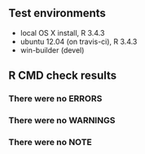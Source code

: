 ## Test environments
* local OS X install, R 3.4.3
* ubuntu 12.04 (on travis-ci), R 3.4.3
* win-builder (devel)

## R CMD check results

### There were no ERRORS

### There were no WARNINGS

### There were no  NOTE
